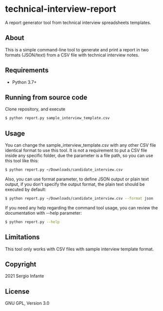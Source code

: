 # technical-interview-report
A report generator tool from technical interview spreadsheets templates.

## About
This is a simple command-line tool to generate and print a report in two formats (JSON/text) from a CSV file with technical interview notes.

## Requirements
- Python 3.7+

## Running from source code
Clone repository, and execute

```bash
$ python report.py sample_interview_template.csv
```

## Usage
You can change the sample_interview_template.csv with any other CSV file identical format to use this tool. 
It is not a requirement to put a CSV file inside any specific folder, due the parameter is a file path, so you can use this tool like this:

```bash
$ python report.py ~/Downloads/candidate_interview.csv
``` 

Also, you can use format parameter, to define JSON output or plain text output, if you don't specify the output format, the plain text should be executed by default:

```bash
$ python report.py ~/Downloads/candidate_interview.csv --format json
```

If you need any help regarding the command tool usage, you can review the documentation with --help parameter:

```bash
$ python report.py --help
```

## Limitations
This tool only works with CSV files with sample interview template format.

## Copyright

2021 Sergio Infante

## License

GNU GPL, Version 3.0